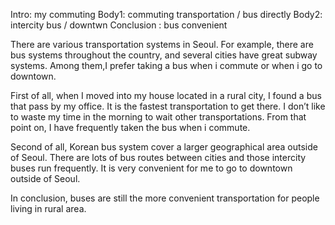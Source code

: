 
Intro: my commuting
Body1: commuting transportation / bus directly
Body2: intercity bus / downtwn
Conclusion : bus convenient

There are various transportation systems in Seoul. For example, there are bus systems throughout the country, and several cities have great subway systems. Among them,I prefer taking a bus when i commute or when i go to downtown.

First of all, when I moved into my house located in a rural city, I found a bus that pass by my office. It is the fastest transportation to get there. I don’t like to waste my time in the morning to wait other transportations. From that point on, I have frequently taken the bus when i commute.

Second of all, Korean bus system cover a larger geographical area outside of Seoul. There are lots of bus routes between cities and those intercity buses run frequently. It is very convenient for me to go to downtown outside of Seoul. 

In conclusion, buses are still the more convenient transportation for people living in rural area. 

